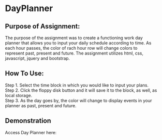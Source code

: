 # DayPlanner

## Purpose of Assignment:

The purpose of the assignment was to create a functioning work day planner that allows you to input your daily schedule according to time. As each hour passes, the color of rach hour row will change colors to represent past, present and future. The assignment utilizes html, css, javascript, jquery and bootstrap.

## How To Use:

Step 1. Select the time block in which you would like to input your plans.<br>
Step 2. Click the floppy disk button and it will save it to the block, as well, as local storage.<br>
Step 3. As the day goes by, the color will change to display events in your planner as past, present and future.<br>


## Demonstration





Access Day Planner here:

